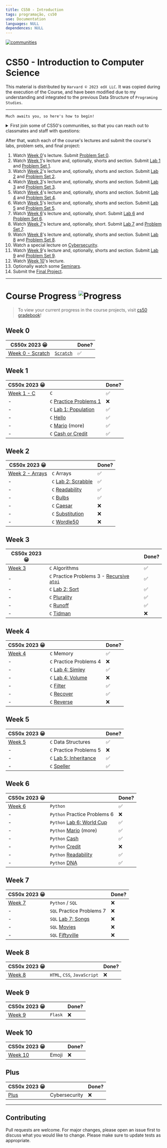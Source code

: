 ```yaml
---
title: CS50 - Introduction
tags: programação, cs50
use: Documentation
languages: NULL
dependences: NULL
---
```


[![communities](https://img.shields.io/badge/communities--red.svg)](https://cs50.harvard.edu/x/communities)

# CS50 - Introduction to Computer Science

This material is distributed by `Harvard © 2023 edX LLC`. It was copied during the execution of the Course, and have been modified due to my understanding and integrated to the previous Data Structure of `Programing Studies`.

---

	Much awaits you, so here's how to begin!

<details> <summary>First join some of CS50's communities, so that you can reach out to classmates and staff with questions:</summary>

1.  If you're the YouTube type:
    -   subscribe to CS50's channel at [youtube.com/cs50](http://www.youtube.com/subscription_center?add_user=cs50tv)
2.  If you're the TikTok type:
    -   follow [@cs50](https://www.tiktok.com/@cs50)
    -   follow [@davidjmalan](https://www.tiktok.com/@davidjmalan)
3.  If you're the LinkedIn type:
    -   connect with (and say hello to!) David at [linkedin.com/in/malan](https://www.linkedin.com/in/malan)
4.  If you're the Instagram type:
    -   follow [cs50](https://instagram.com/cs50)
    -   follow (and say hello to!) [davidjmalan](https://instagram.com/davidjmalan)
5.  If you're the Twitter type:
    -   follow [@cs50](https://twitter.com/cs50)
    -   say hello to classmates with hashtag #[cs50](https://twitter.com/intent/tweet?hashtags=cs50)
    -   follow (and say hello to!) [@davidjmalan](https://twitter.com/davidjmalan)
6.  If you're the Discord type:
    -   join CS50's Discord server at [discord.gg/cs50](https://discord.gg/cs50)
7.  If you're the Facebook type:
    -   join CS50's Facebook Group at [facebook.com/groups/cs50](https://www.facebook.com/groups/cs50)
    -   like CS50's Facebook Page at [facebook.com/cs50](https://www.facebook.com/cs50)
    -   follow (and say hello to!) David at [facebook.com/dmalan](https://www.facebook.com/dmalan)
8.  If you're the Snapchat type:
    -   add [cs50](https://www.snapchat.com/add/cs50)

</details>

After that, watch each of the course's lectures and submit the course's labs, problem sets, and final project:

1.  Watch [Week 0](https://learning.edx.org/course/course-v1:HarvardX+CS50+X/block-v1:HarvardX+CS50+X+type@sequential+block@a8730f85a9a94d41a784a58c4b6d8bdc/block-v1:HarvardX+CS50+X+type@vertical+block@31304400fd444ea9860a8833cce5c248)'s lecture. Submit [Problem Set 0](https://cs50.harvard.edu/x/2023/psets/0/).
2.  Watch [Week 1](https://learning.edx.org/course/course-v1:HarvardX+CS50+X/block-v1:HarvardX+CS50+X+type@sequential+block@376b3893fe2a45f4b3fec7335b3c8640/block-v1:HarvardX+CS50+X+type@vertical+block@207e2527aef54d78a423fd22e18d93ee)'s lecture and, optionally, shorts and section. Submit [Lab 1](https://cs50.harvard.edu/x/2023/labs/1/) and [Problem Set 1](https://cs50.harvard.edu/x/2023/psets/1/).
3.  Watch [Week 2](https://learning.edx.org/course/course-v1:HarvardX+CS50+X/block-v1:HarvardX+CS50+X+type@sequential+block@bbb214a2ef2549e68d7fec9fd5667b7d/block-v1:HarvardX+CS50+X+type@vertical+block@ec5c719fbd6349d09a10ddaafb03af31)'s lecture and, optionally, shorts and section. Submit [Lab 2](https://cs50.harvard.edu/x/2023/labs/2/) and [Problem Set 2](https://cs50.harvard.edu/x/2023/psets/2/).
4.  Watch [Week 3](https://learning.edx.org/course/course-v1:HarvardX+CS50+X/block-v1:HarvardX+CS50+X+type@sequential+block@ea2b55b5e6884be0b9c6764efb3341b7/block-v1:HarvardX+CS50+X+type@vertical+block@a4fa564ff2c04130bb5ba84ef2bb7ff0)'s lecture and, optionally, shorts and section. Submit [Lab 3](https://cs50.harvard.edu/x/2023/labs/3/) and [Problem Set 3](https://cs50.harvard.edu/x/2023/psets/3/).
5.  Watch [Week 4](https://learning.edx.org/course/course-v1:HarvardX+CS50+X/block-v1:HarvardX+CS50+X+type@sequential+block@65cdc65777b4421781a6197887d12fd7/block-v1:HarvardX+CS50+X+type@vertical+block@83496dc9b595438997f733f71807f43b)'s lecture and, optionally, shorts and section. Submit [Lab 4](https://cs50.harvard.edu/x/2023/labs/4/) and [Problem Set 4](https://cs50.harvard.edu/x/2023/psets/4/).
6.  Watch [Week 5](https://learning.edx.org/course/course-v1:HarvardX+CS50+X/block-v1:HarvardX+CS50+X+type@sequential+block@777300888dd848568a9c37e53cbc3246/block-v1:HarvardX+CS50+X+type@vertical+block@57d2b52d29e84423a0ed933ad23b227a)'s lecture and, optionally, shorts and section. Submit [Lab 5](https://cs50.harvard.edu/x/2023/labs/5/) and [Problem Set 5](https://cs50.harvard.edu/x/2023/psets/5/).
7.  Watch [Week 6](https://learning.edx.org/course/course-v1:HarvardX+CS50+X/block-v1:HarvardX+CS50+X+type@sequential+block@0d0d972b09b94da1aa23e991ef331afd/block-v1:HarvardX+CS50+X+type@vertical+block@b6f3d34ee94748bb9bfe4dd4389349ce)'s lecture and, optionally, short. Submit [Lab 6](https://cs50.harvard.edu/x/2023/labs/6/) and [Problem Set 6](https://cs50.harvard.edu/x/2023/psets/6/).
8.  Watch [Week 7](https://learning.edx.org/course/course-v1:HarvardX+CS50+X/block-v1:HarvardX+CS50+X+type@sequential+block@ba11fd5c31a34e47b7af3708832162c5/block-v1:HarvardX+CS50+X+type@vertical+block@8b295a7f30e84e0c8242769dc4fc5a96)'s lecture and, optionally, short. Submit [Lab 7](https://cs50.harvard.edu/x/2023/labs/7/) and [Problem Set 7](https://cs50.harvard.edu/x/2023/psets/7/).
9.  Watch [Week 8](https://learning.edx.org/course/course-v1:HarvardX+CS50+X/block-v1:HarvardX+CS50+X+type@sequential+block@638af9550b164582b9bc6c1b0e562881/block-v1:HarvardX+CS50+X+type@vertical+block@b01c03067cfb495f891a1a7b4c645a53)'s lecture and, optionally, shorts and section. Submit [Lab 8](https://cs50.harvard.edu/x/2023/labs/8/) and [Problem Set 8](https://cs50.harvard.edu/x/2023/psets/8/).
10.  Watch a special lecture on [Cybersecurity](https://learning.edx.org/course/course-v1:HarvardX+CS50+X/block-v1:HarvardX+CS50+X+type@sequential+block@5b2ceb61052c4e15b7cbc30bd86ab242/block-v1:HarvardX+CS50+X+type@vertical+block@eaae1f2aa20e45d2a1b911c0d6cb66bc).
11.  Watch [Week 9](https://learning.edx.org/course/course-v1:HarvardX+CS50+X/block-v1:HarvardX+CS50+X+type@sequential+block@c7937ee528344aefbedb3628638940bb/block-v1:HarvardX+CS50+X+type@vertical+block@53df817830294add8cc1536f26494a43)'s lecture and, optionally, shorts and section. Submit [Lab 9](https://cs50.harvard.edu/x/2023/labs/9/) and [Problem Set 9](https://cs50.harvard.edu/x/2023/psets/9/).
12.  Watch [Week 10](https://learning.edx.org/course/course-v1:HarvardX+CS50+X/block-v1:HarvardX+CS50+X+type@sequential+block@5f830906ea764494ad216f3b2a4b9669/block-v1:HarvardX+CS50+X+type@vertical+block@e7b0a40138a9474a8142d816ceb9a9e1)'s lecture.
13.  Optionally watch some [Seminars](https://cs50.harvard.edu/x/2023/seminars/).
14.  Submit the [Final Project](https://cs50.harvard.edu/x/2023/project/).

---

# Course Progress  ![Progress](https://geps.dev/progress/63)
> To view your current progress in the course projects, visit [cs50 gradebook](https://cs50.me/cs50x)!

## Week 0

| CS50x 2023 😀                         |                                      | Done? |
| ------------------------------------- | ------------------------------------ | ----- |
| [Week 0 - Scratch](./week0/README.md) | [`Scratch`](./week0/problem_set0.md) | ✅    |

## Week 1

| CS50x 2023 😀                   |                                                 | Done? |
| ------------------------------- | ----------------------------------------------- | ----- |
| [Week 1 - C](./week1/README.md) | `C`                                             | ✅    |
| -                               | `C` [Practice Problems 1](./week1/problems1.md) | :x:   |
| -                               | `C` [Lab 1: Population](./week1/lab1.md)        | ✅    |
| -                               | `C` [Hello](./week1/hello.md)                   | ✅    |
| -                               | `C` [Mario](./week1/mario.md) (more)            | ✅    |
| -                               | `C` [Cash or Credit](./week1/cash_credit.md)    | ✅    |

## Week 2

| CS50x 2023 😀                        |                                             | Done? |
| ------------------------------------ | ------------------------------------------- | ----- |
| [Week 2 - Arrays](./week2/README.md) | `C` Arrays                                  | ✅    |
| -                                    | `C` [Lab 2: Scrabble](./week2/lab2.md)      | ✅    |
| -                                    | `C` [Readability](./week2/readability.md)   | ✅    |
| -                                    | `C` [Bulbs](./week2/bulbs.md)               | ✅    |
| -                                    | `C` [Caesar](./week2/caesar.md)             | :x:   |
| -                                    | `C` [Substitution](./week2/substitution.md) | :x:   |
| -                                    | `C` [Wordle50](./week2/wordle50.md)         | :x:   |

## Week 3

| CS50x 2023 😀               |                                                                            | Done? |
| --------------------------- | -------------------------------------------------------------------------- | ----- |
| [Week 3](./week3/README.md) | `C` Algorithms                                                             | ✅    |
| -                           | `C` Practice Problems 3 - [Recursive `atoi`](./week3/src/recursive_atoi.c) | ✅    |
| -                           | `C` [Lab 2: Sort](./week3/lab3.md)                                         | ✅    |
| -                           | `C` [Plurality](./week3/plurality.md)                                      | ✅    |
| -                           | `C` [Runoff](./week3/runoff.md)                                            | ✅    |
| -                           | `C` [Tidman](./week3/tidman.md)                                            | :x:   |

## Week 4

| CS50x 2023 😀               |                                        | Done? |
| --------------------------- | -------------------------------------- | ----- |
| [Week 4](./week4/README.md) | `C` Memory                             | ✅    |
| -                           | `C` Practice Problems 4                | :x:   |
| -                           | `C` [Lab 4: Simley](./week4/smiley.md) | ✅    |
| -                           | `C` [Lab 4: Volume](./week4/volume.md) | :x:   |
| -                           | `C` [Filter](./week4/filter.md)        | ✅    |
| -                           | `C` [Recover](./week4/recover.md)      | ✅    |
| -                           | `C` [Reverse](./week4/reverse.md)      | :x:   |

## Week 5

| CS50x 2023 😀               |                                           | Done? |
| --------------------------- | ----------------------------------------- | ----- |
| [Week 5](./week5/README.md) | `C` Data Structures                       | ✅    |
| -                           | `C` Practice Problems 5                   | :x:   |
| -                           | `C` [Lab 5: Inheritance](./week5/lab5.md) | ✅    |
| -                           | `C` [Speller](./week5/speller.md)         | ✅    |

## Week 6

| CS50x 2023 😀               |                                                | Done? |
| --------------------------- | ---------------------------------------------- | ----- |
| [Week 6](./week6/README.md) | `Python`                                       | ✅    |
| -                           | `Python` Practice Problems 6                   | :x:   |
| -                           | `Python` [Lab 6: World Cup](./week6/lab6.md)   | ✅    |
| -                           | `Python` [Mario](./week6/mario.md) (more)      | ✅    |
| -                           | `Python` [Cash](./week6/cash.md)               | ✅    |
| -                           | `Python` [Credit](./week6/credit.md)           | :x:   |
| -                           | `Python` [Readability](./week6/readability.md) | ✅    |
| -                           | `Python` [DNA](./week6/dna.md)                 | ✅    |

## Week 7

| CS50x 2023 😀               |                                           | Done? |
| --------------------------- | ----------------------------------------- | ----- |
| [Week 7](./week7/README.md) | `Python` / `SQL`                          | :x:   |
| -                           | `SQL` Practice Problems 7                 | :x:   |
| -                           | `SQL` [Lab 7: Songs](./week7/lab7.md)     | :x:   |
| -                           | `SQL` [Movies](./week7/movies.md)         | :x:   |
| -                           | `SQL` [Fiftyville](./week7/fiftyville.md) | :x:   |

## Week 8

| CS50x 2023 😀               |                       | Done? |
| --------------------------- | --------------------- | ----- |
| [Week 8](./week8/README.md) | `HTML`, `CSS`, `JavaScript` | :x:   |

## Week 9

| CS50x 2023 😀               |       | Done? |
| --------------------------- | ----- | ----- |
| [Week 9](./week9/README.md) | `Flask` | :x:   |

## Week 10

| CS50x 2023 😀                 |       | Done? |
| ----------------------------- | ----- | ----- |
| [Week 10](./week10/README.md) | Emoji | :x:   |

## Plus

| CS50x 2023 😀            |               | Done? |
| ------------------------ | ------------- | ----- |
| [Plus](./plus/README.md) | Cybersecurity | :x:   |

---

## Contributing

Pull requests are welcome. For major changes, please open an issue first to discuss what you would like to change. Please make sure to update tests as appropriate.